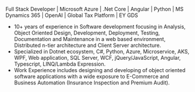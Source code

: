  Full Stack Developer | Microsoft Azure | .Net Core | Angular | Python | MS Dynamics 365 | OpenAI | Global Tax Platform | EY GDS
 
- 10+ years of experience in Software development focusing in Analysis, Object Oriented Design, Development, Deployment, Testing, Documentation and Maintenance in a web based environment, Distributed n-tier architecture and Client Server architecture.
- Specialized in Dotnet ecosystem, C#, Python, Azure, Microservice, AKS, WPF, Web application, SQL Server, WCF, jQuery/JavaScript, Angular, Typescript, LINQ/Lambda Expression.
- Work Experience includes designing and developing of object oriented software applications with a wide exposure to E-Commerce and Business Automation (Insurance Inspection and Premium Audit).

<!---
laxmikantmishra/laxmikantmishra is a ✨ special ✨ repository because its `README.md` (this file) appears on your GitHub profile.
You can click the Preview link to take a look at your changes.
--->
